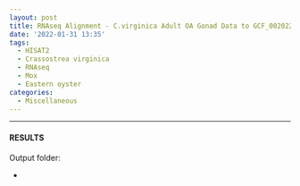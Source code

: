 ```yaml
---
layout: post
title: RNAseq Alignment - C.virginica Adult OA Gonad Data to GCF_002022765.2 Genome Using HISAT2 on Mox
date: '2022-01-31 13:35'
tags: 
  - HISAT2
  - Crassostrea virginica
  - RNAseq
  - Mox
  - Eastern oyster
categories: 
  - Miscellaneous
---
```




---

#### RESULTS

Output folder:

- []()

